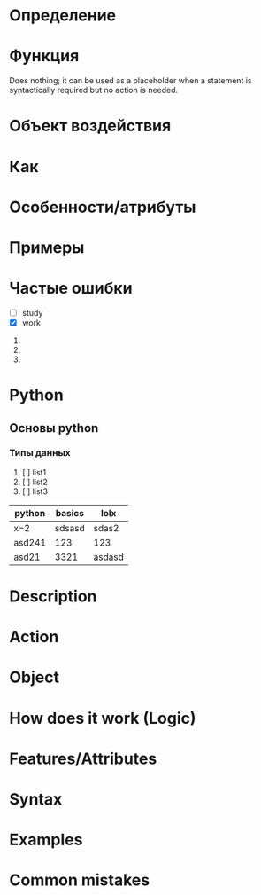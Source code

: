 # Определение

# Функция
Does nothing; it can be used as a placeholder when a statement is syntactically required but no action is needed.

# Объект воздействия

# Как

# Особенности/атрибуты

# Примеры

# Частые ошибки
- [ ] study
- [x] work

1. 
2. 
3. 



# Python

## Основы python

### Типы данных

1. [ ] list1
2. [ ] list2
3. [ ] list3

| python | basics | lolx   |
| ------ | ------ | ------ |
| x=2    | sdsasd | sdas2  |
| asd241 | 123    | 123    |
| asd21  | 3321   | asdasd |
# Description

# Action

# Object

# How does it work (Logic)

# Features/Attributes

# Syntax
# Examples

# Common mistakes
